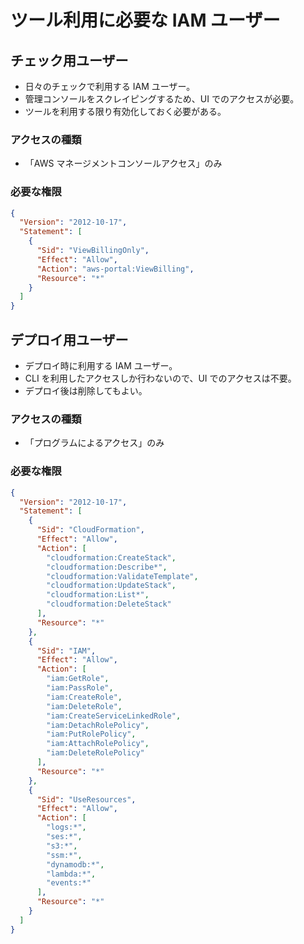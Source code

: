# ツール利用に必要な IAM ユーザー

## チェック用ユーザー

- 日々のチェックで利用する IAM ユーザー。
- 管理コンソールをスクレイピングするため、UI でのアクセスが必要。
- ツールを利用する限り有効化しておく必要がある。

### アクセスの種類

- 「AWS マネージメントコンソールアクセス」のみ

### 必要な権限

```json
{
  "Version": "2012-10-17",
  "Statement": [
    {
      "Sid": "ViewBillingOnly",
      "Effect": "Allow",
      "Action": "aws-portal:ViewBilling",
      "Resource": "*"
    }
  ]
}
```

## デプロイ用ユーザー

- デプロイ時に利用する IAM ユーザー。
- CLI を利用したアクセスしか行わないので、UI でのアクセスは不要。
- デプロイ後は削除してもよい。

### アクセスの種類

- 「プログラムによるアクセス」のみ

### 必要な権限

```json
{
  "Version": "2012-10-17",
  "Statement": [
    {
      "Sid": "CloudFormation",
      "Effect": "Allow",
      "Action": [
        "cloudformation:CreateStack",
        "cloudformation:Describe*",
        "cloudformation:ValidateTemplate",
        "cloudformation:UpdateStack",
        "cloudformation:List*",
        "cloudformation:DeleteStack"
      ],
      "Resource": "*"
    },
    {
      "Sid": "IAM",
      "Effect": "Allow",
      "Action": [
        "iam:GetRole",
        "iam:PassRole",
        "iam:CreateRole",
        "iam:DeleteRole",
        "iam:CreateServiceLinkedRole",
        "iam:DetachRolePolicy",
        "iam:PutRolePolicy",
        "iam:AttachRolePolicy",
        "iam:DeleteRolePolicy"
      ],
      "Resource": "*"
    },
    {
      "Sid": "UseResources",
      "Effect": "Allow",
      "Action": [
        "logs:*",
        "ses:*",
        "s3:*",
        "ssm:*",
        "dynamodb:*",
        "lambda:*",
        "events:*"
      ],
      "Resource": "*"
    }
  ]
}
```
